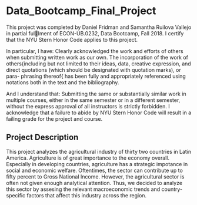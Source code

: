 # Data_Bootcamp_Final_Project

This project was completed by Daniel Fridman and Samantha Ruilova Vallejo in partial fullment of ECON-UB.0232, Data Bootcamp, Fall 2018. I certify that the NYU Stern Honor Code applies to this project.

In particular, I have:
Clearly acknowledged the work and efforts of others when submitting written work as our own.
The incorporation of the work of others{including but not limited to their ideas, data, creative
expression, and direct quotations (which should be designated with quotation marks), or para-
phrasing thereof{ has been fully and appropriately referenced using notations both in the text
and the bibliography.

And I understand that:
Submitting the same or substantially similar work in multiple courses, either in the same semester
or in a different semester, without the express approval of all instructors is strictly forbidden.
I acknowledge that a failure to abide by NYU Stern Honor Code will result in a failing grade for
the project and course.

## Project Description

This project analyzes the agricultural industry of thirty two countries in Latin America. Agriculture is of great importance to the economy overall. Especially in developing countries, agriculture has a strategic impotance in social and economic welfare. Oftentimes, the sector can contribute up to fifty percent to Gross National Income. However, the agricultural sector is often not given enough analytical attention. Thus, we decided to analyze this sector by assesing the relevant macroeconomic trends and country-specific factors that affect this industry across the region.
